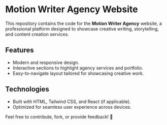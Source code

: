 # Motion Writer Agency Website  

This repository contains the code for the **Motion Writer Agency** website, a professional platform designed to showcase creative writing, storytelling, and content creation services.  

## Features  
- Modern and responsive design.  
- Interactive sections to highlight agency services and portfolio.  
- Easy-to-navigate layout tailored for showcasing creative work.  

## Technologies  
- Built with HTML, Tailwind CSS, and React (if applicable).  
- Optimized for seamless user experience across devices.  

Feel free to contribute, fork, or provide feedback! 🚀  
